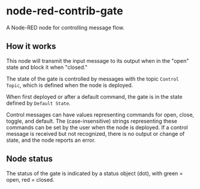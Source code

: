 # node-red-contrib-gate
A Node-RED node for controlling message flow.

## How it works

This node will transmit the input message to its output when in the "open" state and block it when "closed." 

The state of the gate is controlled by messages with the topic <code>Control Topic</code>, which is defined when the node is deployed.

When first deployed or after a default command, the gate is in the state defined
by <code>Default State</code>.

Control messages can have values representing commands for open, close, toggle, and default. The (case-insensitive) strings representing these commands can be set by the user when the node is deployed. If a control message is received but not recognized, there is no output or change of state, and the node reports an error.

## Node status
The status of the gate is indicated by a status object (dot), with green = open, red = closed.
